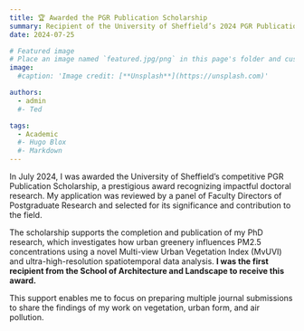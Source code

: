 ```yaml
---
title: 🏆 Awarded the PGR Publication Scholarship
summary: Recipient of the University of Sheffield’s 2024 PGR Publication Scholarship, supporting the publication of high-impact doctoral research.
date: 2024-07-25

# Featured image
# Place an image named `featured.jpg/png` in this page's folder and customize its options here.
image:
  #caption: 'Image credit: [**Unsplash**](https://unsplash.com)'

authors:
  - admin
  #- Ted

tags:
  - Academic
  #- Hugo Blox
  #- Markdown
---
```


In July 2024, I was awarded the University of Sheffield’s competitive PGR Publication Scholarship, a prestigious award recognizing impactful doctoral research. My application was reviewed by a panel of Faculty Directors of Postgraduate Research and selected for its significance and contribution to the field.

The scholarship supports the completion and publication of my PhD research, which investigates how urban greenery influences PM2.5 concentrations using a novel Multi-view Urban Vegetation Index (MvUVI) and ultra-high-resolution spatiotemporal data analysis. **I was the first recipient from the School of Architecture and Landscape to receive this award.**

This support enables me to focus on preparing multiple journal submissions to share the findings of my work on vegetation, urban form, and air pollution.
